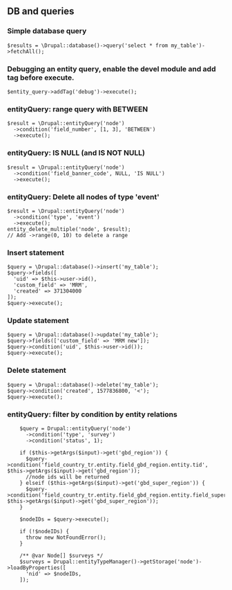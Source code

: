 ## DB and queries

### Simple database query
```
$results = \Drupal::database()->query('select * from my_table')->fetchAll();
```

### Debugging an entity query, enable the devel module and add tag before execute.
```
$entity_query->addTag('debug')->execute();
```

### entityQuery: range query with BETWEEN
```
$result = \Drupal::entityQuery('node')
  ->condition('field_number', [1, 3], 'BETWEEN')
  ->execute();
```

### entityQuery: IS NULL (and IS NOT NULL)
```
$result = \Drupal::entityQuery('node')
  ->condition('field_banner_code', NULL, 'IS NULL')
  ->execute();
```

### entityQuery: Delete all nodes of type 'event'
```
$result = \Drupal::entityQuery('node')
  ->condition('type', 'event')
  ->execute();
entity_delete_multiple('node', $result);
// Add ->range(0, 10) to delete a range
```

### Insert statement
```
$query = \Drupal::database()->insert('my_table');
$query->fields([
  'uid' => $this->user->id(),
  'custom_field' => 'MRM',
  'created' => 371304000
]);
$query->execute();
```

### Update statement
```
$query = \Drupal::database()->update('my_table');
$query->fields(['custom_field' => 'MRM new']);
$query->condition('uid', $this->user->id());
$query->execute();
```

### Delete statement
```
$query = \Drupal::database()->delete('my_table');
$query->condition('created', 1577836800, '<');
$query->execute();
```
### entityQuery: filter by condition by entity relations
```
    $query = Drupal::entityQuery('node')
      ->condition('type', 'survey')
      ->condition('status', 1);

    if ($this->getArgs($input)->get('gbd_region')) {
      $query->condition('field_country_tr.entity.field_gbd_region.entity.tid', $this->getArgs($input)->get('gbd_region'));
      //node ids will be returned
    } elseif ($this->getArgs($input)->get('gbd_super_region')) {
      $query->condition('field_country_tr.entity.field_gbd_region.entity.field_super_region.entity.tid', $this->getArgs($input)->get('gbd_super_region'));
    }

    $nodeIDs = $query->execute();

    if (!$nodeIDs) {
      throw new NotFoundError();
    }

    /** @var Node[] $surveys */
    $surveys = Drupal::entityTypeManager()->getStorage('node')->loadByProperties([
      'nid' => $nodeIDs,
    ]);
```